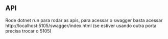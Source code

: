 ## API
Rode dotnet run para rodar as apis, para acessar o swagger basta acessar http://localhost:5105/swagger/index.html (se estiver usando outra porta precisa trocar o 5105)